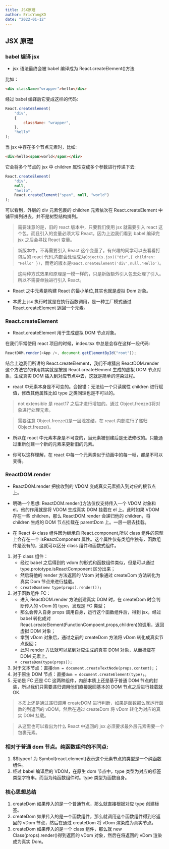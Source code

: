 ```yaml
---
title: JSX原理
author: EricYangXD
date: "2022-01-12"
---
```


## JSX 原理

### babel 编译 jsx

-   jsx 语法最终会被 babel 编译成为 React.createElement()方法

比如：

```html
<div className="wrapper">hello</div>
```

经过 babel 编译后它变成这样的代码:

```js
React.createElement(
	"div",
	{
		className: "wrapper",
	},
	"hello"
);
```

当 jsx 中存在多个节点元素时，比如:

```html
<div>hello<span>world</span></div>
```

它会将多个节点的 jsx 中 children 属性变成多个参数进行传递下去:

```js
React.createElement(
	"div",
	null,
	"hello",
	React.createElement("span", null, "world")
);
```

可以看到，外层的 div 元素包裹的 children 元素依次在 React.createElement 中铺平排列进去，并不是树型结构排列。

> 需要注意的是，旧的 react 版本中，只要我们使用 jsx 就需要引入 react 这个包。而且引入的变量必须大写 React，因为上边我们看到 babel 编译完 jsx 之后会寻找 React 变量。

> 新版本中，不再需要引入 React 这个变量了。有兴趣的同学可以去看看打包后的 react 代码,内部会处理成为`Object(s.jsx)("div",{ children: "Hello" })`，而老的版本是`React.createElement('div',null,'Hello')`。

> 这两种方式效果和原理是一模一样的，只是新版额外引入包去处理了引入。所以不需要单独进行引入 React。

-   React 之中元素是构建 React 的最小单位,其实也就是虚拟 Dom 对象。

-   本质上 jsx 执行时就是在执行函数调用，是一种工厂模式通过 React.createElement 返回一个元素。

### React.createElement

-   React.createElement 用于生成虚拟 DOM 节点对象。

在我们平常使用 react 项目的时候，index.tsx 中总是会存在这样一段代码:

```js
ReactDOM.render(<App />, document.getElementById("root"));
```

结合上边我们所讲的 React.createElement，我们不难猜出 ReactDOM.render 这个方法它的作用其实就是按照 React.createElement 生成的虚拟 DOM 节点对象，生成真实 DOM 插入到对应节点中去，这就是简单的渲染过程。

-   react 中元素本身是不可变的。会报错：无法给一个只读属性 children 进行赋值，修改其他属性比如 type 之类同理也是不可以的。

> not extensible 是 react17 之后才进行增加的。通过 Object.freeze()将对象进行处理元素。

> 需要注意 Object.freeze()是一层浅冻结，在 react 内部进行了递归 Object.freeze()。

-   所以在 react 中元素本身是不可变的，当元素被创建后是无法修改的。只能通过重新创建一个新的元素来更新旧的元素。

-   你可以这样理解，在 react 中每一个元素类似于动画中的每一帧，都是不可以变得。

### ReactDOM.render

-   ReactDOM.render 把接收到的 VDOM 变成真实元素插入到对应的根节点上。

-   明确一个思想: ReactDOM.render()方法仅仅支持传入一个 VDOM 对象和 el。他的作用就是将 VDOM 生成真实 DOM 挂载在 el 上。此时如果 VDOM 存在一些 children，那么 ReactDOM.render 会递归他的 children，将 children 生成的 DOM 节点挂载在 parentDom 上。一层一层去挂载。
-   在 React 中 class 组件因为继承自 React.component,所以 class 组件的原型上会存在一个 isReactComponent 属性。这个属性仅有类组件独有，函数组件是没有的，这就可以区分 class 组件和函数式组件。

1. 对于 class 组件：
    - 经过 babel 之后得到的 vdom 的形式和函数组件类似，但是可以通过 type.prototype.isReactComponent 区分出来；
    - 然后将他的 render 方法返回的 Vdom 对象通过 createDom 方法转化为真实 Dom 节点来进行挂载。
    - `createDom(new type(props).render());`
2. 对于函数组件 FC：
    - 进入 ReactDOM.render 方法创建真实 DOM 时，在 createDom 时会判断传入的 vDom 的 type，发现是 FC 类型；
    - 那么会传入自身 props 调用自身，运行这个函数组件后，得到 jsx，经过 babel 转化成对 React.createElement(FunctionCompoent,props,children)的调用，返回虚拟 DOM 对象；
    - 拿到 vDom 对象后，通过之前的 createDom 方法将 vDom 转化成真实节点返回；
    - 此时 render 方法就可以拿到对应生成的真实 DOM 对象，从而挂载在 DOM 元素上。
    - `createDom(type(props));`
3. 对于文本节点：直接`dom = document.createTextNode(props.content);`；
4. 对于原生 DOM 节点：直接`dom = document.createElement(type);`。
5. 无论是 FC 还是 CC 这两种组件，内部本质上还是基于普通 DOM 节点的封装，所以我们只需要递归调用他们直接返回基本的 DOM 节点之后进行挂载就 OK.

> 本质上还是通过递归调用 createDOM 进行判断，如果是函数那么就运行函数的到返回的 vDOM，然后在通过 createDom 将 vDom 转化为对应的真实 DOM 挂载。

> 从这里也可以看出为什么 React 中返回的 jsx 必须要求最外层元素需要一个包裹元素。

### 相对于普通 dom 节点。纯函数组件的不同点:

1. $$typeof 为 Symbol(react.element)表示这个元素节点的类型是一个纯函数组件。
2. 经过 babel 编译后的 VDOM，在原生 dom 节点中，type 类型为对应的标签类型字符串。而当为纯函数组件时。type 类型为函数自身。

### 核心思想总结

1. createDom 如果传入的是一个普通节点，那么就直接根据对应 type 创建标签。
2. createDom 如果传入的是一个函数组件，那么就调用这个函数组件得到它返回的 vDom 节点，然后在通过 createDom 将 vDom 渲染成为真实节点。
3. createDom 如果传入的是一个 class 组件，那么就 new Class(props).render()得到返回的 vDom 对象，然后在将返回的 vDom 渲染成为真实 Dom。
